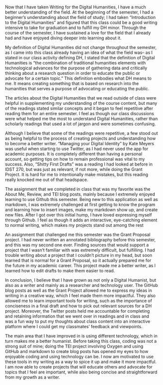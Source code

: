 Now that I have taken Writing for the Digital Humanities, I have a much better understanding of the field. At the beginning of the semester, I had a beginner’s understanding about the field of study; I had taken “Introduction to the Digital Humanities” and figured that this class could be a good writing intensive to take for graduation and to fulfill my DH minor. Through the course of the semester, I have sustained a love for the field that I already had and have enjoyed diving deeper into learning about it. 

My definition of Digital Humanities did not change throughout the semester, as I came into this class already having an idea of what the field was– as I stated in our class activity defining DH, I stated that the definition of Digital Humanities is “the combination of traditional humanities elements with technological advances for the purpose of gathering data and critically thinking about a research question in order to educate the public or advocate for a certain topic.” This definition embodies what DH means to me. It means creating something that is based on research into the humanities that serves a purpose of advocating or educating the public.

The articles about the Digital Humanities that we read outside of class were helpful in supplementing my understanding of the course content, but many of the readings stated similar concepts and it began to feel repetitive after reading them for an entire semester. I feel as though our class discussions were what helped me the most to understand Digital Humanities, rather than scholarly readings that used a lot of jargon and were sometimes confusing.

Although I believe that some of the readings were repetitive, a few stood out as being helpful to the process of creating projects and understanding how to become a better writer. “Managing your Digital Identity” by Kate Meyers was useful when starting to use Twitter, as I had never used the app for academic purposes. It is completely different than having a personal account, so getting tips on how to remain professional was vital to my success. Also, “Shitty First Drafts” was a reading I had looked at before in IDST 270, but was just as relevant, if not more, while doing the Grant Project. It is hard for me to intentionally make mistakes, but this reading really knocked me out of that headspace.

The assignment that we completed in class that was my favorite was the About Me, Review, and TEI blog posts, mainly because I extremely enjoyed learning to use Github this semester. Being new to this application as well as markdown, I was extremely challenged at first getting to know the program and learning how to insert images, make my markdown show up, and create new files. After I got over this initial hump, I have loved expressing myself through Github. I feel as though it adds an interactive, eye-catching element to normal writing, which makes my projects stand out among the rest

An assignment that challenged me this semester was the Grant Proposal project. I had never written an annotated bibliography before this semester, and this was my second one ever. Finding sources that would support a project that I wasn’t familiar with was extremely difficult, but fulfilling. I had trouble writing about a project that I couldn’t picture in my head, but soon learned that is normal for a Grant Proposal, so it actually prepared me for the future in my academic career. This project made me a better writer, as I learned how to edit drafts to make them easier to read.

In conclusion, I believe that I have grown as not only a Digital Humanist, but also as a writer and mainly as a researcher and technology user. The GitHub blog posts as well as the Grant Project allowed me to express my ideas in writing in a creative way, which I feel made them more impactful. They also allowed me to learn important tools for writing, such as the importance of conciseness in a final draft and how to pick out relevant sources for a DH project. Moreover, the Twitter posts held me accountable for completing and retaining information that we went over in readings and in class and was a fun way to put my thoughts about class content into an interactive platform where I could get my classmates’ feedback and viewpoints.

The main area that I have improved in is using different technology, which in turn makes me a better humanist. Before taking this class, coding was not a strong suit of mine; doing the TEI project involving Oxygen and using GitHub and markdown to create blog posts has opened my eyes to how enjoyable coding and using technology can be. I now am motivated to use these tools in my writing as a way to spice it up and make it more impactful. I am now able to create projects that will educate others and advocate for topics that I feel are important, while also being concise and straightforward from my growth as a writer.


